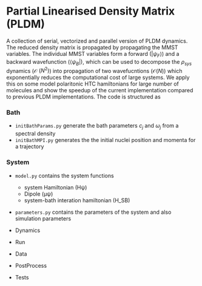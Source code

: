 # Partial Linearised Density Matrix (PLDM)
A collection of serial, vectorized and parallel version of PLDM dynamics. The reduced density matrix is propagated by propagating the MMST variables. The individual MMST variables form a forward ($|\psi_F\rangle$) and a backward wavefunction ($\langle\psi_B|$), which can be used to decompose the $ρ_{sys}$ dynamics ($\mathcal{O}$ $(N^2)$) into propagation of two wavefucntions ($\mathcal{O} (N)$) which exponentially reduces the computational cost of large systems. We apply this on some model polaritonic HTC hamiltonians for large number of molecules and show the speedup of the current implementation compared to previous PLDM implementations. The code is structured as 

### Bath 
- `initBathParams.py` generate the bath parameters $c_j$ and $\omega_j$ from a spectral density
- `initBathMPI.py` generates the the initial nuclei position and momenta for a trajectory

### System
- `model.py` contains the system functions
    - system Hamiltonian (Hψ)
    - Dipole (μψ)
    - system-bath interation hamiltonian (H_SB)
- `parameters.py` contains the parameters of the system and also simulation parameters

- Dynamics
- Run
- Data
- PostProcess
- Tests
